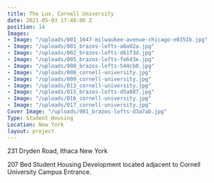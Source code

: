 ```yaml
---
title: The Lux, Cornell University
date: 2021-05-03 17:48:00 Z
position: 14
Images:
- Image: "/uploads/001_1647-milwaukee-avenue-chicago-e0351b.jpg"
- Image: "/uploads/001_brazos-lofts-a6a92a.jpg"
- Image: "/uploads/002_brazos-lofts-d61f3d.jpg"
- Image: "/uploads/005_brazos-lofts-fe6d3e.jpg"
- Image: "/uploads/008_brazos-lofts-544cb0.jpg"
- Image: "/uploads/008_cornell-university.jpg"
- Image: "/uploads/009_cornell-university.jpg"
- Image: "/uploads/013_cornell-university.jpg"
- Image: "/uploads/015_brazos-lofts-d5a887.jpg"
- Image: "/uploads/016_cornell-university.jpg"
- Image: "/uploads/017_cornell-university.jpg"
Cover Image: "/uploads/001_brazos-lofts-d3a7ab.jpg"
Type: Student Housing
Location: New York
layout: project
---
```


231 Dryden Road, Ithaca New York

207 Bed Student Housing Development located adjacent to Cornell University Campus Entrance.


